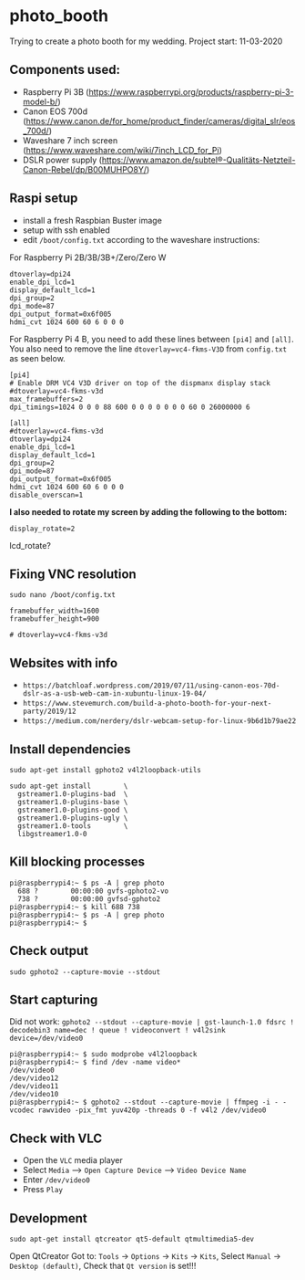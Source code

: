 photo_booth
===========

Trying to create a photo booth for my wedding.
Project start: 11-03-2020

Components used:
----------------

* Raspberry Pi 3B (https://www.raspberrypi.org/products/raspberry-pi-3-model-b/)
* Canon EOS 700d (https://www.canon.de/for_home/product_finder/cameras/digital_slr/eos_700d/)
* Waveshare 7 inch screen (https://www.waveshare.com/wiki/7inch_LCD_for_Pi)
* DSLR power supply (https://www.amazon.de/subtel®-Qualitäts-Netzteil-Canon-Rebel/dp/B00MUHPO8Y/)


Raspi setup
-----------

* install a fresh Raspbian Buster image
* setup with ssh enabled
* edit `/boot/config.txt` according to the waveshare instructions:

For Raspberry Pi 2B/3B/3B+/Zero/Zero W
```
dtoverlay=dpi24
enable_dpi_lcd=1
display_default_lcd=1
dpi_group=2
dpi_mode=87
dpi_output_format=0x6f005
hdmi_cvt 1024 600 60 6 0 0 0
```

For Raspberry Pi 4 B, you need to add these lines between `[pi4]` and `[all]`.
You also need to remove the line `dtoverlay=vc4-fkms-V3D` from `config.txt` as seen below.
```
[pi4]
# Enable DRM VC4 V3D driver on top of the dispmanx display stack
#dtoverlay=vc4-fkms-v3d
max_framebuffers=2
dpi_timings=1024 0 0 0 88 600 0 0 0 0 0 0 0 60 0 26000000 6

[all]
#dtoverlay=vc4-fkms-v3d
dtoverlay=dpi24
enable_dpi_lcd=1
display_default_lcd=1
dpi_group=2
dpi_mode=87
dpi_output_format=0x6f005
hdmi_cvt 1024 600 60 6 0 0 0
disable_overscan=1
```

__I also needed to rotate my screen by adding the following to the bottom:__
```
display_rotate=2
```
lcd_rotate?

## Fixing VNC resolution
`sudo nano /boot/config.txt `

```
framebuffer_width=1600
framebuffer_height=900

# dtoverlay=vc4-fkms-v3d
```

## Websites with info
* `https://batchloaf.wordpress.com/2019/07/11/using-canon-eos-70d-dslr-as-a-usb-web-cam-in-xubuntu-linux-19-04/`
* `https://www.stevemurch.com/build-a-photo-booth-for-your-next-party/2019/12`
* `https://medium.com/nerdery/dslr-webcam-setup-for-linux-9b6d1b79ae22`


## Install dependencies
`sudo apt-get install gphoto2 v4l2loopback-utils`

```
sudo apt-get install        \
  gstreamer1.0-plugins-bad  \
  gstreamer1.0-plugins-base \
  gstreamer1.0-plugins-good \
  gstreamer1.0-plugins-ugly \
  gstreamer1.0-tools        \
  libgstreamer1.0-0
```

## Kill blocking processes
```
pi@raspberrypi4:~ $ ps -A | grep photo
  688 ?        00:00:00 gvfs-gphoto2-vo
  738 ?        00:00:00 gvfsd-gphoto2
pi@raspberrypi4:~ $ kill 688 738
pi@raspberrypi4:~ $ ps -A | grep photo
pi@raspberrypi4:~ $
```

## Check output
`sudo gphoto2 --capture-movie --stdout`


## Start capturing

Did not work: `gphoto2 --stdout --capture-movie | gst-launch-1.0 fdsrc ! decodebin3 name=dec ! queue ! videoconvert ! v4l2sink device=/dev/video0`

```
pi@raspberrypi4:~ $ sudo modprobe v4l2loopback
pi@raspberrypi4:~ $ find /dev -name video*
/dev/video0
/dev/video12
/dev/video11
/dev/video10
pi@raspberrypi4:~ $ gphoto2 --stdout --capture-movie | ffmpeg -i - -vcodec rawvideo -pix_fmt yuv420p -threads 0 -f v4l2 /dev/video0
```

## Check with VLC

* Open the `VLC` media player
* Select `Media` --> `Open Capture Device` --> `Video Device Name`
* Enter `/dev/video0`
* Press `Play`


## Development
`sudo apt-get install qtcreator qt5-default qtmultimedia5-dev`

Open QtCreator
Got to: `Tools` &rarr; `Options` &rarr; `Kits` &rarr; `Kits`, Select `Manual` &rarr; `Desktop (default)`, Check that `Qt version` is set!!!